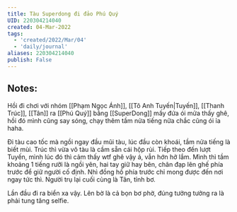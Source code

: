 ```yaml
---
title: Tàu Superdong đi đảo Phú Quý
UID: 220304214040
created: 04-Mar-2022
tags:
  - 'created/2022/Mar/04'
  - 'daily/journal'
aliases: 220304214040
publish: False
---
```

## Notes:
Hồi đi chơi với nhóm [[Phạm Ngọc Ánh]], [[Tô Anh Tuyến|Tuyến]], [[Thanh Trúc]], [[Tân]] ra [[Phú Quý]] bằng [[SuperDong]] mấy đứa ói mửa thấy ghê, hồi đó mình cũng say sóng, chạy thêm tầm nửa tiếng nữa chắc cũng ói ỉa haha. 

Đi tàu cao tốc mà ngồi ngay đầu mũi tàu, lúc đầu còn khoái, tầm nửa tiếng là biết mùi. Trúc thì vừa vô tàu là cầm sẵn cái hộp rùi. Tiếp theo đến lượt Tuyến, mình lúc đó thì cảm thấy wtf ghê vậy á, vẫn hớn hở lắm. Mình thì tầm khoảng 1 tiếng rưỡi là ngồi yên, hai tay giữ hay bên, chân đạp lên ghế phía trước để giữ người cố định. Nhì đồng hồ phía trước chỉ mong được đến nơi ngay tức thì. Người trụ lại cuối cùng là Tân, tỉnh bơ.

Lần đầu đi ra biển xa vậy. Lên bờ là cả bọn bơ phờ, đúng tưởng tưởng ra là phải tung tăng selfie.
